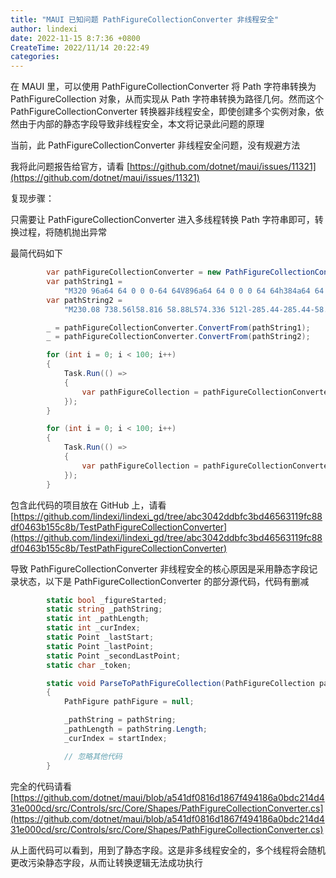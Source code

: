```yaml
---
title: "MAUI 已知问题 PathFigureCollectionConverter 非线程安全"
author: lindexi
date: 2022-11-15 8:7:36 +0800
CreateTime: 2022/11/14 20:22:49
categories: 
---
```


在 MAUI 里，可以使用 PathFigureCollectionConverter 将 Path 字符串转换为 PathFigureCollection 对象，从而实现从 Path 字符串转换为路径几何。然而这个 PathFigureCollectionConverter 转换器非线程安全，即使创建多个实例对象，依然由于内部的静态字段导致非线程安全，本文将记录此问题的原理

<!--more-->


<!-- CreateTime:2022/11/14 20:22:49 -->

<!-- 发布 -->
<!-- 博客 -->

当前，此 PathFigureCollectionConverter 非线程安全问题，没有规避方法

我将此问题报告给官方，请看 [https://github.com/dotnet/maui/issues/11321](https://github.com/dotnet/maui/issues/11321)

复现步骤：

只需要让 PathFigureCollectionConverter 进入多线程转换 Path 字符串即可，转换过程，将随机抛出异常

最简代码如下

```csharp
        var pathFigureCollectionConverter = new PathFigureCollectionConverter();
        var pathString1 =
            "M320 96a64 64 0 0 0-64 64V896a64 64 0 0 0 64 64h384a64 64 0 0 0 64-64V160a64 64 0 0 0-64-64H320z m384 64V896H320V160h384zM128 256v576h64V256H128zM832 256v576h64V256h-64z";
        var pathString2 =
            "M230.08 738.56l58.816 58.88L574.336 512l-285.44-285.44-58.88 58.88L456.704 512l-226.56 226.56z m487.04 29.44V256h-83.2v512h83.2z";

        _ = pathFigureCollectionConverter.ConvertFrom(pathString1);
        _ = pathFigureCollectionConverter.ConvertFrom(pathString2);

        for (int i = 0; i < 100; i++)
        {
            Task.Run(() =>
            {
                var pathFigureCollection = pathFigureCollectionConverter.ConvertFrom(pathString1);
            });
        }

        for (int i = 0; i < 100; i++)
        {
            Task.Run(() =>
            {
                var pathFigureCollection = pathFigureCollectionConverter.ConvertFrom(pathString2);
            });
        }
```

包含此代码的项目放在 GitHub 上，请看 [https://github.com/lindexi/lindexi_gd/tree/abc3042ddbfc3bd46563119fc88df0463b155c8b/TestPathFigureCollectionConverter](https://github.com/lindexi/lindexi_gd/tree/abc3042ddbfc3bd46563119fc88df0463b155c8b/TestPathFigureCollectionConverter)

导致 PathFigureCollectionConverter 非线程安全的核心原因是采用静态字段记录状态，以下是 PathFigureCollectionConverter 的部分源代码，代码有删减

```csharp
        static bool _figureStarted;
        static string _pathString;
        static int _pathLength;
        static int _curIndex;
        static Point _lastStart;
        static Point _lastPoint;
        static Point _secondLastPoint;
        static char _token;

        static void ParseToPathFigureCollection(PathFigureCollection pathFigureCollection, string pathString, int startIndex)
        {
            PathFigure pathFigure = null;

            _pathString = pathString;
            _pathLength = pathString.Length;
            _curIndex = startIndex;

            // 忽略其他代码
        }
```

完全的代码请看 [https://github.com/dotnet/maui/blob/a541df0816d1867f494186a0bdc214d431e000cd/src/Controls/src/Core/Shapes/PathFigureCollectionConverter.cs](https://github.com/dotnet/maui/blob/a541df0816d1867f494186a0bdc214d431e000cd/src/Controls/src/Core/Shapes/PathFigureCollectionConverter.cs)

从上面代码可以看到，用到了静态字段。这是非多线程安全的，多个线程将会随机更改污染静态字段，从而让转换逻辑无法成功执行


